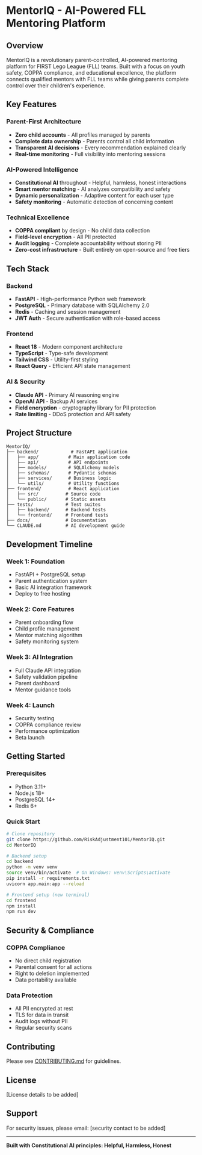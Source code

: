 # MentorIQ - AI-Powered FLL Mentoring Platform

## Overview
MentorIQ is a revolutionary parent-controlled, AI-powered mentoring platform for FIRST Lego League (FLL) teams. Built with a focus on youth safety, COPPA compliance, and educational excellence, the platform connects qualified mentors with FLL teams while giving parents complete control over their children's experience.

## Key Features

### Parent-First Architecture
- **Zero child accounts** - All profiles managed by parents
- **Complete data ownership** - Parents control all child information
- **Transparent AI decisions** - Every recommendation explained clearly
- **Real-time monitoring** - Full visibility into mentoring sessions

### AI-Powered Intelligence
- **Constitutional AI** throughout - Helpful, harmless, honest interactions
- **Smart mentor matching** - AI analyzes compatibility and safety
- **Dynamic personalization** - Adaptive content for each user type
- **Safety monitoring** - Automatic detection of concerning content

### Technical Excellence
- **COPPA compliant** by design - No child data collection
- **Field-level encryption** - All PII protected
- **Audit logging** - Complete accountability without storing PII
- **Zero-cost infrastructure** - Built entirely on open-source and free tiers

## Tech Stack

### Backend
- **FastAPI** - High-performance Python web framework
- **PostgreSQL** - Primary database with SQLAlchemy 2.0
- **Redis** - Caching and session management
- **JWT Auth** - Secure authentication with role-based access

### Frontend
- **React 18** - Modern component architecture
- **TypeScript** - Type-safe development
- **Tailwind CSS** - Utility-first styling
- **React Query** - Efficient API state management

### AI & Security
- **Claude API** - Primary AI reasoning engine
- **OpenAI API** - Backup AI services
- **Field encryption** - cryptography library for PII protection
- **Rate limiting** - DDoS protection and API safety

## Project Structure
```
MentorIQ/
├── backend/            # FastAPI application
│   ├── app/           # Main application code
│   ├── api/           # API endpoints
│   ├── models/        # SQLAlchemy models
│   ├── schemas/       # Pydantic schemas
│   ├── services/      # Business logic
│   └── utils/         # Utility functions
├── frontend/          # React application
│   ├── src/          # Source code
│   └── public/       # Static assets
├── tests/            # Test suites
│   ├── backend/      # Backend tests
│   └── frontend/     # Frontend tests
├── docs/             # Documentation
└── CLAUDE.md         # AI development guide
```

## Development Timeline

### Week 1: Foundation
- FastAPI + PostgreSQL setup
- Parent authentication system
- Basic AI integration framework
- Deploy to free hosting

### Week 2: Core Features
- Parent onboarding flow
- Child profile management
- Mentor matching algorithm
- Safety monitoring system

### Week 3: AI Integration
- Full Claude API integration
- Safety validation pipeline
- Parent dashboard
- Mentor guidance tools

### Week 4: Launch
- Security testing
- COPPA compliance review
- Performance optimization
- Beta launch

## Getting Started

### Prerequisites
- Python 3.11+
- Node.js 18+
- PostgreSQL 14+
- Redis 6+

### Quick Start
```bash
# Clone repository
git clone https://github.com/RiskAdjustment101/MentorIQ.git
cd MentorIQ

# Backend setup
cd backend
python -m venv venv
source venv/bin/activate  # On Windows: venv\Scripts\activate
pip install -r requirements.txt
uvicorn app.main:app --reload

# Frontend setup (new terminal)
cd frontend
npm install
npm run dev
```

## Security & Compliance

### COPPA Compliance
- No direct child registration
- Parental consent for all actions
- Right to deletion implemented
- Data portability available

### Data Protection
- All PII encrypted at rest
- TLS for data in transit
- Audit logs without PII
- Regular security scans

## Contributing
Please see [CONTRIBUTING.md](docs/CONTRIBUTING.md) for guidelines.

## License
[License details to be added]

## Support
For security issues, please email: [security contact to be added]

---

**Built with Constitutional AI principles: Helpful, Harmless, Honest**